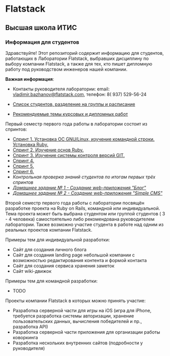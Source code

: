 # Flatstack
## Высшая школа ИТИС
### Информация для студентов

Здравствуйте! Этот репозиторий содержит информацию для студентов, работающих в Лаборатории Flatstack, выбравших дисциплину по выбору компании Flatstack, а также для тех, кто пишет дипломную работу под руководством инженеров нашей компании.

**Важная информация**:

- Контакты руководителя лаборатории: email: vladimir.bazhanov@flatstack.com, телефон: 8( 937) 529-56-24

- [Список студентов, разделение на группы и расписание](https://docs.google.com/spreadsheets/d/1pgIbRuYcyaLIBZMyjnalplzXglYI_DiiwQ1LER3gIHo/edit?usp=sharing)

- [Рекомендуемые темы курсовых и дипломных работ](themes/themes.md)

Первый семестр первого года работы в лаборатории состоит из спринтов:

- [Спринт 1. Установка ОС GNU/Linux, изучение командной строки. Установка Ruby.](sprints/sprint_01.md)
- [Спринт 2. Изучение основ Ruby.](sprints/sprint_02.md)
- [Спринт 3. Изучение системы контроля версий GIT.](sprints/sprint_03.md)
- [Спринт 4.](#)
- [Спринт 5.](#)
- [Спринт 6.](#)
- *Контрольная проверка знаний студентов по итогам первых трёх спринтов*
- [*Домашнее задание № 1 - Создание web-приложения "Блог"*](homework/01-blog.md)
- [*Домашнее задание № 2 - Создание web-приложения "Simple CMS"*](homework/02-cms.md)

Второй семестр первого года работы с лаборатории посвящён разработке проекта на Ruby on Rails, командной или индивидуальной. Тема проекта может быть выбрана студентом или группой студентов ( 3 - 4 человека) самостоятельно либо рекомендована руководителем лаборатории. Также возможно участие студента в работе над одним из реальных проектов компании Flatstack.

Примеры тем для индивидуальной разработки:
- Сайт для создания личного блога
- Сайт для создания landing page небольшой компании с возможностью редактирования контента и формой контакта
- Сайт для создания сервиса хранения заметок
- Сайт wiki-движок

Примеры тем для командной разработки:
- TODO

Проекты компании Flatstack в которых можно принять участие:
- Разработка серверной части для игры на iOS (игра для iPhone, требуется разработка системы авторизации, хранение пользовательских данных, вычисления победителей и пр., разработка API)
- Разработка серверной части приложения для организации работы коворкинга
- Разработка нескольких внутренних сайтов (подробности у руководителя)
